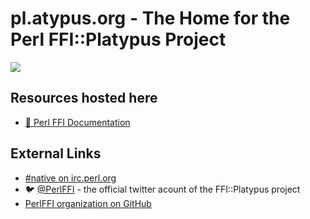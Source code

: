 # pl.atypus.org - The Home for the Perl FFI::Platypus Project

<img src="/mascot.png" /></td>

## Resources hosted here

 * [📖 Perl FFI Documentation](/pod/)

## External Links

 *  [#native on irc.perl.org](https://kiwiirc.com/nextclient/#irc://irc.perl.org/#native?nick=mc-guest-?)
 * 🐦 [@PerlFFI](https://twitter.com/PerlFFI) - the official twitter acount of the FFI::Platypus project
 * [PerlFFI organization on GitHub](https://github.com/PerlFFI)
